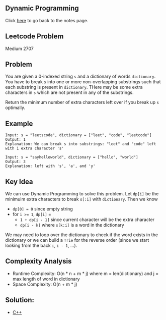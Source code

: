 ## Dynamic Programming
Click [here](../notes.md) to go back to the notes page.

## Leetcode Problem
Medium 2707

## Problem
You are given a 0-indexed string `s` and a dictionary of words `dictionary`. You have to break `s` into one or more non-overlapping substrings such that each substring is present in `dictionary`. THere may be some extra characters in `s` which are not present in any of the substrings.

Return the minimum number of extra characters left over if you break up `s` optimally.

## Example
```
Input: s = "leetscode", dictionary = ["leet", "code", "leetcode"]
Output: 1
Explanation: We can break s into substrings: "leet" and "code" left with 1 extra character 's'

Input: s = "sayhelloworld", dictionary = ["hello", "world"]
Output: 3
Explanation: left with 's', 'a', and 'y'
```

## Key Idea
We can use Dynamic Programming to solve this problem. Let `dp[i]` be the minimuim extra characters to break `s[:i]` with `dictionary`. Then we know
- `dp[0] = 0` since empty string
- for `i >= 1`, `dp[i]` = 
  - `1 + dp[i - 1]` since current character will be the extra character
  - `dp[i - k]` where `s[k:i]` is a word in the dictionary

We may need to loop over the dictionary to check if the word exists in the dictionary or we can build a `Trie` for the reverse order (since we start looking from the back `i`, `i - 1`, ...).

## Complexity Analysis
- Runtime Complexity: O(n * n + m * j) where m = len(dictionary) and j = max length of word in dictionary
- Space Complexity: O(n + m * j)

## Solution:
- [C++](./solution.cpp)